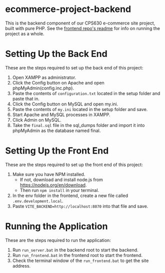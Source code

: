 # ecommerce-project-backend

This is the backend component of our CPS630 e-commerce site project, built with pure PHP. See the [frontend repo's readme](https://github.com/CPS630/ecommerce-project-frontend) for info on running the project as a whole.

# Setting Up the Back End

These are the steps required to set up the back end of this project:

1. Open XAMPP as administrator.
2. Click the Config button on Apache and open phpMyAdmin(config.inc.php).
3. Paste the contents of `configuration.txt` located in the setup folder and paste that in.
4. Click the Config button on MySQL and open my.ini.
5. Paste the contents of `my.ini` located in the setup folder and save.
6. Start Apache and MySQL processes in XAMPP.
7. Click Admin on MySQL.
8. Take the `final.sql` file in the sql_dumps folder and import it into phpMyAdmin as the database named final.

# Setting Up the Front End

These are the steps required to set up the front end of this project:

1. Make sure you have NPM installed.
   - If not, download and install node.js from https://nodejs.org/en/download.
   - Then run `npm install` in your terminal.
2. In the env folder in the frontend, create a new file called `.env.development.local`.
3. Paste `VITE_BACKEND=http://localhost:8070` into that file and save.

# Running the Application

These are the steps required to run the application:

1. Run `run_server.bat` in the backend root to start the backend.
2. Run `run_frontend.bat` in the frontend root to start the frontend.
3. Check the terminal window of the `run_frontend.bat` to get the site address.
